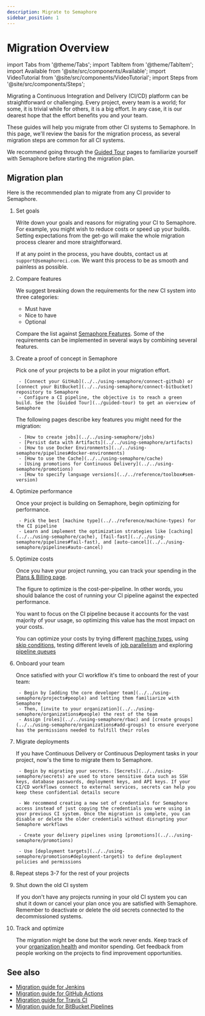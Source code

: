 ```yaml
---
description: Migrate to Semaphore
sidebar_position: 1
---
```


# Migration Overview

import Tabs from '@theme/Tabs';
import TabItem from '@theme/TabItem';
import Available from '@site/src/components/Available';
import VideoTutorial from '@site/src/components/VideoTutorial';
import Steps from '@site/src/components/Steps';

Migrating a Continuous Integration and Delivery (CI/CD) platform can be straightforward or challenging. Every project, every team is a world; for some, it is trivial while for others, it is a big effort. In any case, it is our dearest hope that the effort benefits you and your team.

These guides will help you migrate from other CI systems to Semaphore. In this page, we'll review the basis for the migration process, as several migration steps are common for all CI systems.

We recommend going through the [Guided Tour](../guided-tour) pages to familiarize yourself with Semaphore before starting the migration plan.

## Migration plan

Here is the recommended plan to migrate from any CI provider to Semaphore.

<Steps>

1. Set goals

    Write down your goals and reasons for migrating your CI to Semaphore. For example, you might wish to reduce costs or speed up your builds. Setting expectations from the get-go will make the whole migration process clearer and more straightforward.

    If at any point in the process, you have doubts, contact us at `support@semaphoreci.com`. We want this process to be as smooth and painless as possible.

2. Compare features

    We suggest breaking down the requirements for the new CI system into three categories:

    - Must have
    - Nice to have
    - Optional

    Compare the list against [Semaphore Features](https://semaphore.io/pricing). Some of the requirements can be implemented in several ways by combining several features.

3. Create a proof of concept in Semaphore

    Pick one of your projects to be a pilot in your migration effort.

        - [Connect your GitHub](../../using-semaphore/connect-github) or [connect your BitBucket](../../using-semaphore/connect-bitbucket) repository to Semaphore 
        - Configure a CI pipeline, the objective is to reach a green build. See the [Guided Tour](../guided-tour) to get an overview of Semaphore

    The following pages describe key features you might need for the migration:

        - [How to create jobs](../../using-semaphore/jobs)
        - [Persist data with Artifacts](../../using-semaphore/artifacts)
        - [How to use Docker Environments](../../using-semaphore/pipelines#docker-environments)
        - [How to use the Cache](../../using-semaphore/cache)
        - [Using promotions for Continuous Delivery](../../using-semaphore/promotions)
        - [How to specify language versions](../../reference/toolbox#sem-version)

4. Optimize performance

    Once your project is building on Semaphore, begin optimizing for performance.

        - Pick the best [machine type](../../reference/machine-types) for the CI pipeline
        - Learn and implement the optimization strategies like [caching](../../using-semaphore/cache), [fail-fast](../../using-semaphore/pipelines#fail-fast), and [auto-cancel](../../using-semaphore/pipelines#auto-cancel)

5. Optimize costs

    Once you have your project running, you can track your spending in the [Plans & Billing page](../../using-semaphore/billing).

    The figure to optimize is the cost-per-pipeline. In other words, you should balance the cost of running your CI pipeline against the expected performance.

    You want to focus on the CI pipeline because it accounts for the vast majority of your usage, so optimizing this value has the most impact on your costs.

    You can optimize your costs by trying different [machine types](../../reference/machine-types), using [skip conditions](../../using-semaphore/jobs#skip-run), testing different levels of [job parallelism](../../using-semaphore/jobs#job-parallelism) and exploring [pipeline queues](../../using-semaphore/pipelines#pipeline-queues)

6. Onboard your team

    Once satisfied with your CI workflow it's time to onboard the rest of your team:

        - Begin by [adding the core developer team](../../using-semaphore/projects#people) and letting them familiarize with Semaphore 
        - Then, [invite to your organization](../../using-semaphore/organizations#people) the rest of the team 
        - Assign [roles](../../using-semaphore/rbac) and [create groups](../../using-semaphore/organizations#add-groups) to ensure everyone has the permissions needed to fulfill their roles
        
7. Migrate deployments

    If you have Continuous Delivery or Continuous Deployment tasks in your project, now's the time to migrate them to Semaphore.

        - Begin by migrating your secrets. [Secrets](../../using-semaphore/secrets) are used to store sensitive data such as SSH keys, database passwords, deployment keys, and API keys. If your CI/CD workflows connect to external services, secrets can help you keep these confidential details secure

        - We recommend creating a new set of credentials for Semaphore access instead of just copying the credentials you were using in your previous CI system. Once the migration is complete, you can disable or delete the older credentials without disrupting your Semaphore workflows

        - Create your delivery pipelines using [promotions](../../using-semaphore/promotions)

        - Use [deployment targets](../../using-semaphore/promotions#deployment-targets) to define deployment policies and permissions

8. Repeat steps 3-7 for the rest of your projects
9. Shut down the old CI system

    If you don't have any projects running in your old CI system you can shut it down or cancel your plan once you are satisfied with Semaphore. Remember to deactivate or delete the old secrets connected to the decommissioned systems.

10. Track and optimize

    The migration might be done but the work never ends. Keep track of your [organization health](../../using-semaphore/org-health) and monitor spending. Get feedback from people working on the projects to find improvement opportunities.

</Steps>

## See also

- [Migration guide for Jenkins](./jenkins)
- [Migration guide for GitHub Actions](./github-actions)
- [Migration guide for Travis CI](./travis)
- [Migration guide for BitBucket Pipelines](./bitbucket)
